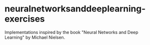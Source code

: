 # neuralnetworksanddeeplearning-exercises
Implementations inspired by the book "Neural Networks and Deep Learning" by Michael Nielsen.
